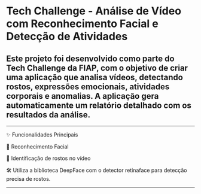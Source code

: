 # Tech Challenge - Análise de Vídeo com Reconhecimento Facial e Detecção de Atividades

## Este projeto foi desenvolvido como parte do Tech Challenge da FIAP, com o objetivo de criar uma aplicação que analisa vídeos, detectando rostos, expressões emocionais, atividades corporais e anomalias. A aplicação gera automaticamente um relatório detalhado com os resultados da análise.
____________________________________________________________________________________________________________________________________________________________________________________

✨ Funcionalidades Principais

👤 Reconhecimento Facial

📌 Identificação de rostos no vídeo

🛠 Utiliza a biblioteca DeepFace com o detector retinaface para detecção precisa de rostos.
____________________________________________________________________________________________________________________________________________________________________________________

